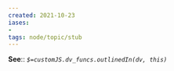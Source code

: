 ```yaml
---
created: 2021-10-23
iases:
- 
tags: node/topic/stub
---
```


**See**::
*`$=customJS.dv_funcs.outlinedIn(dv, this)`*